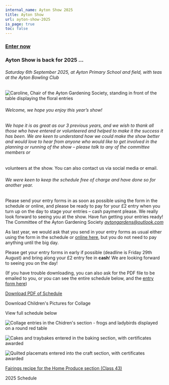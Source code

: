 ```yaml
---
internal_name: Ayton Show 2025
title: Ayton Show
url: ayton-show-2025
is_page: true
toc: false
---
```

### [Enter now](/ayton-show-2025/enter)

### Ayton Show is back for 2025 …

###### Saturday 6th September 2025, at Ayton Primary School and field, with teas at the Ayton Bowling Club

![Caroline, Chair of the Ayton Gardening Society, standing in front of the table displaying the floral entries](/assets/img-20230905-wa0007~2-1-.jpg)

###### Welcome, we hope you enjoy this year’s show!

###### We hope it is as great as our 3 previous years, and we wish to thank all those who have entered or volunteered and helped to make it the success it has been. We are keen to understand how we could make the show better and would love to hear from anyone who would like to get involved in the planning or running of the show – please talk to any of the committee members or
volunteers at the show. You can also contact us via social media or email.

###### We were keen to keep the schedule free of charge and have done so for another year.
Please send your entry forms in as soon as possible using the form in the
schedule or online, and please be ready to pay for your £2 entry when you
turn up on the day to stage your entries – cash payment please.
We really look forward to seeing you at the show. Have fun getting your
entries ready!
The Committee of the Ayton Gardening Society
*aytongardens@outlook.com*

As last year, we would ask that you send in your entry forms as usual either using the form in the schedule or [online here](https://gardening.ayton-village.org/ayton-show-2025/enter/), but you do not need to pay anything until the big day.

Please get your entry forms in early if possible (deadline is Friday 29th August) and bring along your £2 entry fee in **cash**! We are looking forward to seeing you on the day!​

(If you have trouble downloading, you can also ask for the PDF file to be emailed to you, or you can see the entire schedule below, and the [entry form here](https://gardening.ayton-village.org/ayton-show-2025/enter/))

[Download PDF of Schedule](gardening/assets/assets/aytonshowschedule2025screen.pdf)

Download Children's Pictures for Collage

View full schedule below

![Collage entries in the Chidren's section - frogs and ladybirds displayed on a round red table](/assets/pxl_20240907_110159943.jpg)

![Cakes and traybakes entered in the baking section, with certificates awarded ](/assets/pxl_20240907_121101251.jpg)

![Quilted placemats entered into the craft section, with certificates awarded](/assets/pxl_20240907_121130140.jpg)

[Fairings recipe for the Home Produce section (Class 43)](/ayton-show-2025/fairings-recipe) 



2025 Schedule

[](/ayton-show-2025/fairings-recipe)
